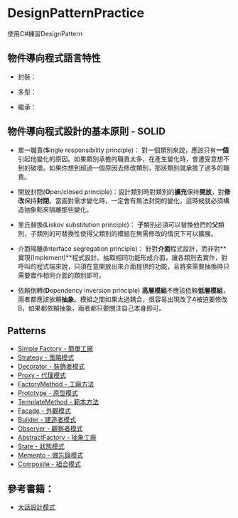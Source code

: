 # DesignPatternPractice
使用C#練習DesignPattern

## 物件導向程式語言特性

* 封裝：

* 多型：

* 繼承：


## 物件導向程式設計的基本原則 - SOLID

* 單一職責(**S**ingle responsibility principle)：
對一個類別來說，應該只有**一個**引起他變化的原因。如果類別承擔的職責太多，在產生變化時，會遭受意想不到的破壞。如果你想到超過一個原因去修改類別，那該類別就承擔了過多的職責。


* 開放封閉(**O**pen/closed principle)：設計類別時對類別的**擴充**保持**開放**，對**修改**保持**封閉**。當面對需求變化時，一定會有無法封閉的變化，這時候就必須構造抽象點來隔離那些變化。


* 里氏替換(**L**iskov substitution principle)：
**子**類別必須可以替換他們的**父**類別，子類別的可替換性使得父類別的模組在無需修改的情況下可以擴展。


* 介面隔離(**I**nterface segregation principle)：
針對**介面**程式設計，而非對**實現(Implement)**程式設計。抽取相同功能形成介面，讓各類別去實作，對呼叫的程式端來說，只須在意開放出來介面提供的功能，且將來需要抽換時只需要實作相同介面的類別即可。


* 依賴倒轉(**D**ependency inversion principle)
**高層模組**不應該依賴**低層模組**，兩者都應該依賴**抽象**。模組之間如果太過耦合，很容易出現改了A被迫要修改B，如果都依賴抽象，兩者都只要關注自己本身即可。



## Patterns

* [Simple Factory - 簡單工廠](https://github.com/BryanYu/DesignPatternPractice/tree/master/SimpleFactory)
* [Strategy - 策略模式](https://github.com/BryanYu/DesignPatternPractice/tree/master/Strategy)
* [Decorator - 裝飾者模式](https://github.com/BryanYu/DesignPatternPractice/tree/master/Decorator)
* [Proxy - 代理模式](https://github.com/BryanYu/DesignPatternPractice/tree/master/Proxy)
* [FactoryMethod - 工廠方法](https://github.com/BryanYu/DesignPatternPractice/tree/master/FactoryMethod)
* [Prototype - 原型模式](https://github.com/BryanYu/DesignPatternPractice/tree/master/Prototype)
* [TemplateMethod - 範本方法](https://github.com/BryanYu/DesignPatternPractice/tree/master/TemplateMethod)
* [Facade - 外觀模式](https://github.com/BryanYu/DesignPatternPractice/tree/master/Facade)
* [Builder - 建造者模式](https://github.com/BryanYu/DesignPatternPractice/tree/master/Builder)
* [Observer - 觀察者模式](https://github.com/BryanYu/DesignPatternPractice/tree/master/Observer)
* [AbstractFactory - 抽象工廠](https://github.com/BryanYu/DesignPatternPractice/tree/master/AbstractFactory) 
* [State - 狀態模式](https://github.com/BryanYu/DesignPatternPractice/tree/master/State) 
* [Memento - 備忘錄模式](https://github.com/BryanYu/DesignPatternPractice/tree/master/Memento)
* [Composite - 組合模式](https://github.com/BryanYu/DesignPatternPractice/tree/master/Composite)



## 參考書籍：
* [大話設計模式](https://www.tenlong.com.tw/products/9789866072116/)
